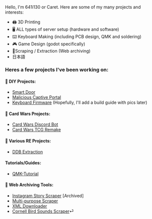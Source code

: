 Hello, I'm 641i130 or Caret. Here are some of my many projects and interests:

- 🖨️ 3D Printing
- 🖥️ ALL types of server setup (hardware and software)
- ⌨️ Keyboard Making (including PCB design, QMK and soldering)
- 🎮 Game Design (godot specifically)
- 💉Scraping / Extraction (Web archiving)
- 日本語 

### Heres a few projects I've been working on:

#### 🔨 DIY Projects:
  - [Smart Door](https://github.com/641i130/rfid-iot-door)
  - [Malicious Captive Portal](https://github.com/641i130/raspberry-pi-captive-portal-guide)
  - [Keyboard Firmware](https://github.com/641i130/keeb) (Hopefully, I'll add a build guide with pics later)
#### 📇 Card Wars Projects:
  - [Card Wars Discord Bot](https://github.com/641i130/card-wars-discord-bot)
  - [Card Wars TCG Remake](https://github.com/641i130/card-wars-online)
#### 🔎 Various RE Projects:
  - [DDB Extraction](https://github.com/641i130/ddb-extraction)

#### Tutorials/Guides:

- [QMK-Tutorial](https://github.com/641i130/qmk-tutorial)

#### 💉 Web Archiving Tools:
  - [Instagram Story Scraper](https://github.com/641i130/instagram-story-scraper) [Archived]
  - [Multi-purpose Scraper](https://github.com/641i130/aspx-python-scraper)
  - [XML Downloader](https://github.com/641i130/prank-dial-file-downloader)
  - [Cornell Bird Sounds Scraper](https://github.com/641i130/allaboutbirds-song-scraper)⏎  

